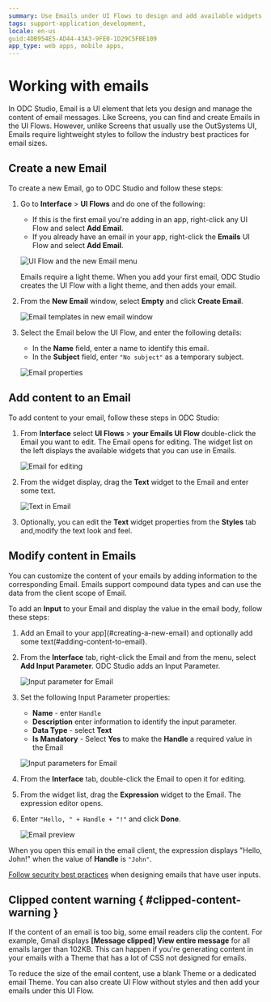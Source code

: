 ```yaml
---
summary: Use Emails under UI Flows to design and add available widgets. Add data to emails with the input parameters.
tags: support-application_development,
locale: en-us
guid:4DB954E5-AD44-43A3-9FE0-1D29C5FBE109
app_type: web apps, mobile apps, 
---
```


# Working with emails

In ODC Studio, Email is a UI element that lets you design and manage the content of email messages. Like Screens, you can find and create Emails in the UI Flows. However, unlike Screens that usually use the OutSystems UI, Emails require lightweight styles to follow the industry best practices for email sizes.

## Create a new Email

To create a new Email, go to ODC Studio and follow these steps:
 
1. Go to **Interface** > **UI Flows** and do one of the following:

    * If this is the first email you're adding in an app, right-click any UI Flow and select **Add Email**.
    * If you already have an email in your app, right-click the **Emails** UI Flow and select **Add Email**.
   
    ![UI Flow and the new Email menu](images/add-email-ui-flow-ss.png)

    <div class="info" markdown="1">

    Emails require a light theme. When you add your first email, ODC Studio creates the UI Flow with  a light theme, and then adds your email.

    </div>

2. From the **New Email** window, select **Empty** and click **Create Email**.

    ![Email templates in new email window](images/new-email-window-ss.png)

3. Select the Email below  the UI Flow, and enter the following details:

    * In the **Name** field, enter a name to identify this email.
    * In the **Subject** field, enter `"No subject"` as a temporary subject. 

    ![Email properties](images/email-properties.png)

## Add content to an Email

To add content to your email, follow these steps in ODC Studio:

1. From  **Interface** select **UI Flows** > **your Emails UI Flow**  double-click the Email you want to edit. The Email opens for editing. The widget list on the left displays the available widgets that you can use in Emails.
    
    ![Email for editing](images/edit-email-open-ss.png)

2. From the widget display, drag the **Text** widget to the Email and enter some text.

    ![Text in Email](images/edit-email-add-text.png)

3. Optionally, you can edit the **Text** widget properties from the **Styles** tab and,modify the text look and feel.

## Modify content in Emails

You can customize the content of your emails by adding information to the corresponding Email. Emails support compound data types and can use the data from the client scope of Email.

To add an **Input** to your Email and display the value in the email body, follow these steps:

1. Add an Email to your app](#creating-a-new-email) and optionally add some text(#adding-content-to-email).

1. From the **Interface** tab, right-click the Email and from the menu, select **Add Input Parameter**. ODC Studio adds an Input Parameter.

    ![Input parameter for Email](images/adding-input-param-emai-ss.png)

1. Set the following Input Parameter properties:

    * **Name** - enter `Handle`
    * **Description** enter information to identify the input parameter.
    * **Data Type** - select **Text**
    * **Is Mandatory** - Select **Yes** to make the **Handle** a required value in the Email

    ![Input parameters for Email](images/inputs-for-emails-ss.png?width=350)

1. From the **Interface** tab, double-click the Email to open it for editing.

1. From the widget list, drag the **Expression** widget to the Email. The expression editor opens.

1. Enter `"Hello, " + Handle + "!"` and click **Done**.

    ![Email preview](images/expression-preview-ss.png?width=700)

When you open this email in the email client, the expression displays "Hello, John!" when the value of **Handle** is `"John"`.

<div class="info" markdown="1">

[Follow security best practices](https://success.outsystems.com/Documentation/Best_Practices/Security/Reactive_web_security_best_practices) when designing emails that have user inputs.

</div>

## Clipped content warning { #clipped-content-warning }

If the content of an email is too big, some email readers clip the content. For example, Gmail displays **[Message clipped] View entire message** for all emails larger than 102KB. This can happen if you're generating content in your emails with a Theme that has a lot of CSS not designed for emails.

To reduce the size of the email content, use a blank Theme or a dedicated email Theme. You can also create UI Flow without styles and then add your emails under this UI Flow.

